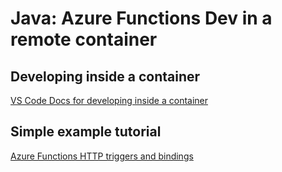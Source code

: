 # Java: Azure Functions Dev in a remote container

## Developing inside a container

[VS Code Docs for developing inside a container](https://code.visualstudio.com/docs/remote/containers?WT.mc_id=functions-github-shboyer)

## Simple example tutorial 

[Azure Functions HTTP triggers and bindings](https://docs.microsoft.com/azure/azure-functions/functions-bindings-http-webhook?tabs=java&WT.mc_id=functions-github-shboyer)
